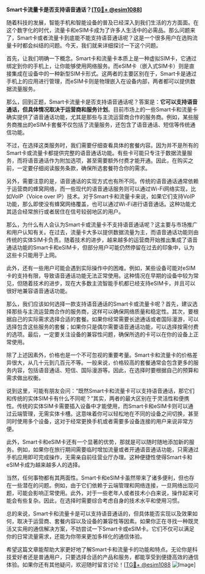 **Smart卡流量卡是否支持语音通话？[[TG💪+ @esim1088](https://t.me/s/esim1088)]**

随着科技的发展，智能手机和智能设备的普及已经深入到我们生活的方方面面。在这个数字化的时代，流量卡和eSIM卡成为了许多人生活中的必需品。那么问题来了，Smart卡或者流量卡到底能不能支持语音通话呢？这是一个很多用户在选购流量卡时都会纠结的问题。今天，我们就来详细探讨一下这个问题。

首先，让我们明确一下概念。Smart卡和流量卡本质上是一种虚拟SIM卡，它通过绑定到你的手机上，让你能够使用网络服务。而eSIM卡（嵌入式SIM卡）则是直接集成在设备中的一种新型SIM卡形式。这两者的主要区别在于，Smart卡是通过手机上的应用进行管理，而eSIM卡则是物理嵌入在设备内部，两者都可以提供数据流量服务。

那么，回到正题，Smart卡流量卡是否支持语音通话呢？答案是：**它可以支持语音通话，但具体情况取决于运营商和服务计划**。目前市场上的一些Smart卡和流量卡确实提供了语音通话功能，尤其是那些与主流运营商合作的服务商。例如，某些服务商推出的eSIM卡套餐不仅包括了流量服务，还包含了语音通话、短信等传统通信功能。

不过，在选择这类服务时，我们需要仔细查看具体的套餐内容。因为并不是所有的Smart卡或流量卡都提供完整的语音通话功能。有些卡可能只专注于数据流量服务，而将语音通话作为附加选项，甚至需要额外付费才能开通。因此，在购买之前，一定要仔细阅读服务条款，确保所选套餐符合你的需求。

另外，需要注意的是，语音通话的实现方式也有所不同。传统的语音通话通常依赖于运营商的蜂窝网络，而一些现代的语音通话服务则可以通过Wi-Fi网络实现，比如VoIP（Voice over IP）技术。对于Smart卡和流量卡来说，如果它们支持VoIP功能，那么即使没有蜂窝网络覆盖，也可以通过Wi-Fi进行语音通话。这种功能尤其适合经常旅行或者居住在信号较弱地区的用户。

那么，为什么有人会认为Smart卡或流量卡不支持语音通话呢？这主要与市场推广和用户认知有关。在过去，流量卡大多以提供数据流量为主，而语音通话功能则由传统的实体SIM卡负责。随着技术的进步，越来越多的运营商开始推出集成了语音通话功能的Smart卡和eSIM卡，但部分用户可能仍然停留在过去的印象中，认为这些卡只能用于上网。

此外，还有一些用户可能会遇到实际操作中的困难。例如，某些设备可能对eSIM卡的支持有限，导致语音通话功能无法正常使用。这种情况在早期的设备中较为常见，但随着技术的进步，现在大多数主流智能手机都已经支持eSIM卡，并且可以很好地兼容语音通话功能。

那么，我们应该如何选择一款支持语音通话的Smart卡或流量卡呢？首先，建议选择那些与主流运营商合作的服务商，这样可以确保网络质量和稳定性。其次，要根据自己的实际需求选择合适的套餐。如果你经常需要长途通话或者国际漫游，可以选择包含这些服务的套餐；如果你只是偶尔需要语音通话功能，可以选择按需付费的选项。最后，一定要关注设备的兼容性问题，确保所选的卡可以在你的设备上正常使用。

除了上述因素外，价格也是一个不可忽视的重要考量。Smart卡和流量卡的价格差异很大，从几十元到几百元不等。一般来说，价格较高的套餐通常会包含更多的服务内容，包括语音通话、短信、国际漫游等。因此，在选择时要根据自己的预算和需求做出权衡。

说到这里，可能有朋友会问：“既然Smart卡和流量卡可以支持语音通话，那它们和传统的实体SIM卡有什么不同呢？”其实，两者的最大区别在于灵活性和便携性。传统的实体SIM卡需要插入设备中才能使用，而Smart卡和eSIM卡则可以通过云端管理，无需实体卡槽。这意味着你可以轻松地在不同的设备之间切换，甚至同时使用多个设备，这对于经常更换手机或者需要多设备连接的用户来说非常方便。

此外，Smart卡和eSIM卡还有一个显著的优势，那就是可以随时随地添加新的服务。例如，如果你在旅行期间需要临时增加流量或者开通语音通话功能，只需通过手机应用即可完成操作，无需亲自前往营业厅办理。这种便捷性使得Smart卡和eSIM卡成为越来越多人的选择。

当然，任何事物都有其两面性。Smart卡和eSIM卡虽然带来了诸多便利，但也存在一些潜在的问题。例如，由于它们依赖于云端管理和网络连接，一旦网络出现问题，可能会影响正常使用。此外，对于一些老年人或者技术小白来说，操作起来可能会有些复杂。因此，在选择时需要综合考虑自身的技术水平和使用习惯。

总的来说，Smart卡和流量卡是可以支持语音通话的，但具体能否实现以及效果如何，取决于运营商、套餐内容以及设备的兼容性等因素。如果你正在寻找一种既灵活又实用的通信解决方案，不妨尝试一下Smart卡或eSIM卡。它们不仅可以满足你的日常流量需求，还能为你带来更加多样化的通信体验。

希望这篇文章能帮助大家更好地了解Smart卡和流量卡的功能和特点。无论你是科技爱好者还是普通用户，只要选择合适的产品和服务，都能享受到便捷高效的通信体验。如果你还有其他疑问，欢迎随时留言讨论！[[TG💪+ @esim1088](https://t.me/s/esim1088) ![Image](https://i.postimg.cc/4NQfJmqS/Snipaste-2025-05-13-00-14-12.png)]